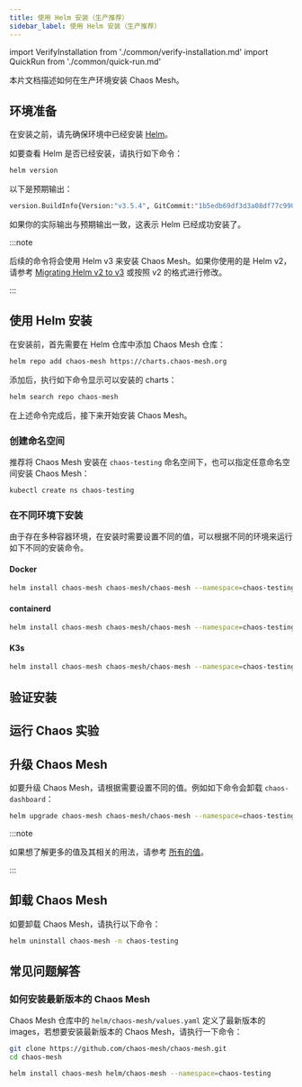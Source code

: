 ```yaml
---
title: 使用 Helm 安装（生产推荐）
sidebar_label: 使用 Helm 安装（生产推荐）
---
```


import VerifyInstallation from './common/verify-installation.md'
import QuickRun from './common/quick-run.md'

本片文档描述如何在生产环境安装 Chaos Mesh。

## 环境准备

在安装之前，请先确保环境中已经安装 [Helm](https://helm.sh/docs/intro/install/)。

如要查看 Helm 是否已经安装，请执行如下命令：

```sh
helm version
```

以下是预期输出：

```sh
version.BuildInfo{Version:"v3.5.4", GitCommit:"1b5edb69df3d3a08df77c9902dc17af864ff05d1", GitTreeState:"dirty", GoVersion:"go1.16.3"}
```

如果你的实际输出与预期输出一致，这表示 Helm 已经成功安装了。

:::note

后续的命令将会使用 Helm v3 来安装 Chaos Mesh。如果你使用的是 Helm v2，请参考 [Migrating Helm v2 to v3](https://helm.sh/docs/topics/v2_v3_migration/) 或按照 v2 的格式进行修改。

:::

## 使用 Helm 安装

在安装前，首先需要在 Helm 仓库中添加 Chaos Mesh 仓库：

```sh
helm repo add chaos-mesh https://charts.chaos-mesh.org
```

添加后，执行如下命令显示可以安装的 charts：

```sh
helm search repo chaos-mesh
```

在上述命令完成后，接下来开始安装 Chaos Mesh。

### 创建命名空间

推荐将 Chaos Mesh 安装在 `chaos-testing` 命名空间下，也可以指定任意命名空间安装 Chaos Mesh：

```sh
kubectl create ns chaos-testing
```

### 在不同环境下安装

由于存在多种容器环境，在安装时需要设置不同的值，可以根据不同的环境来运行如下不同的安装命令。

#### Docker

```sh
helm install chaos-mesh chaos-mesh/chaos-mesh --namespace=chaos-testing
```

#### containerd

```sh
helm install chaos-mesh chaos-mesh/chaos-mesh --namespace=chaos-testing --set chaosDaemon.runtime=containerd --set chaosDaemon.socketPath=/run/containerd/containerd.sock
```

#### K3s

```sh
helm install chaos-mesh chaos-mesh/chaos-mesh --namespace=chaos-testing --set chaosDaemon.runtime=containerd --set chaosDaemon.socketPath=/run/k3s/containerd/containerd.sock
```

## 验证安装

<VerifyInstallation />

## 运行 Chaos 实验

<QuickRun />

## 升级 Chaos Mesh

如要升级 Chaos Mesh，请根据需要设置不同的值。例如如下命令会卸载 `chaos-dashboard`：

```sh
helm upgrade chaos-mesh chaos-mesh/chaos-mesh --namespace=chaos-testing --set dashboard.create=false
```

:::note

如果想了解更多的值及其相关的用法，请参考 [所有的值](https://github.com/chaos-mesh/chaos-mesh/blob/master/helm/chaos-mesh/values.yaml)。

:::

## 卸载 Chaos Mesh

如要卸载 Chaos Mesh，请执行以下命令：

```sh
helm uninstall chaos-mesh -n chaos-testing
```

## 常见问题解答

### 如何安装最新版本的 Chaos Mesh

Chaos Mesh 仓库中的 `helm/chaos-mesh/values.yaml` 定义了最新版本的 images，若想要安装最新版本的 Chaos Mesh，请执行一下命令：

```sh
git clone https://github.com/chaos-mesh/chaos-mesh.git
cd chaos-mesh

helm install chaos-mesh helm/chaos-mesh --namespace=chaos-testing
```
